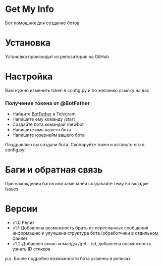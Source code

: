 # Get My Info
<p>Бот помощник для создание ботов</p>

# Установка
Установка происходит из репозитория на GitHub
# Настройка
Вам нужно изменить token в config.py и по желанию ссылку на вас
<h3>Получение токена от @BotFather</h3>
<ul>
  <li>Найдите <a href="https://t.me/BotFather">BotFather</a> в Telegram</li>
  <li>Напишите ему команду /start</li>
  <li>Создайте бота командой /newbot</li>
  <li>Напишите имя вашего бота</li>
  <li>Напишите юзернейм вашего бота</li>
</ul>
<p>Поздравляю вы создали бота. Скопируйте токен и вставьте его в config.py!</p>

# Баги и обратная связь
При нахождении багов или замечаней создавайте тему во вкладке <a href="https://github.com/marakhd/WikiTGBot/issues">Issues</a>

# Версии
<ul>
<li>v1.0 Релиз</li>
<li>v1.1 Добавлена возможность брать из пересланных сообщений информацию и улучшена структура бота (обработчики в отднльном файле)</li>
<li>v1.2 Добавлен алиас команды /get - /id, добавлена возможность узнать ID стикера</li>
</ul>
<div>p.s. Более подробно возможности бота укзанны в релизах</div>
